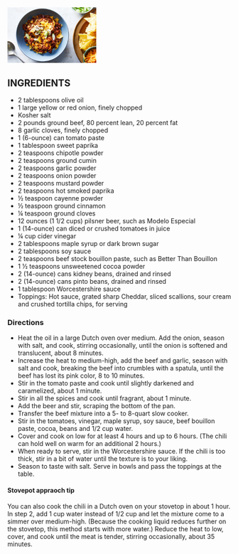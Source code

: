 <img src="/images/sd-slow-cooker-chili-articleLarge.jpg" width="200"/>

## INGREDIENTS
- 2 tablespoons olive oil
- 1 large yellow or red onion, finely chopped
- Kosher salt
- 2 pounds ground beef, 80 percent lean, 20 percent fat
- 8 garlic cloves, finely chopped
- 1 (6-ounce) can tomato paste
- 1 tablespoon sweet paprika
- 2 teaspoons chipotle powder
- 2 teaspoons ground cumin
- 2 teaspoons garlic powder
- 2 teaspoons onion powder
- 2 teaspoons mustard powder
- 2 teaspoons hot smoked paprika
- ½ teaspoon cayenne powder
- ½ teaspoon ground cinnamon
- ¼ teaspoon ground cloves
- 12 ounces (1 1/2 cups) pilsner beer, such as Modelo Especial
- 1 (14-ounce) can diced or crushed tomatoes in juice
- ¼ cup cider vinegar
- 2 tablespoons maple syrup or dark brown sugar
- 2 tablespoons soy sauce
- 2 teaspoons beef stock bouillon paste, such as Better Than Bouillon
- 1 ½ teaspoons unsweetened cocoa powder
- 2 (14-ounce) cans kidney beans, drained and rinsed
- 2 (14-ounce) cans pinto beans, drained and rinsed
- 1 tablespoon Worcestershire sauce
- Toppings: Hot sauce, grated sharp Cheddar, sliced scallions, sour cream and crushed tortilla chips, for serving
 
 ### Directions
* Heat the oil in a large Dutch oven over medium. Add the onion, season with salt, and cook, stirring occasionally, until the onion is softened and translucent, about 8 minutes. 
* Increase the heat to medium-high, add the beef and garlic, season with salt and cook, breaking the beef into crumbles with a spatula, until the beef has lost its pink color, 8 to 10 minutes. 
* Stir in the tomato paste and cook until slightly darkened and caramelized, about 1 minute. 
* Stir in all the spices and cook until fragrant, about 1 minute. 
* Add the beer and stir, scraping the bottom of the pan.
* Transfer the beef mixture into a 5- to 8-quart slow cooker. 
* Stir in the tomatoes, vinegar, maple syrup, soy sauce, beef bouillon paste, cocoa, beans and 1/2 cup water. 
* Cover and cook on low for at least 4 hours and up to 6 hours. (The chili can hold well on warm for an additional 2 hours.)
* When ready to serve, stir in the Worcestershire sauce. If the chili is too thick, stir in a bit of water until the texture is to your liking. 
* Season to taste with salt. Serve in bowls and pass the toppings at the table.

#### Stovepot appraoch tip
You can also cook the chili in a Dutch oven on your stovetop in about 1 hour. In step 2, add 1 cup water instead of 1/2 cup and let the mixture come to a simmer over medium-high. (Because the cooking liquid reduces further on the stovetop, this method starts with more water.) Reduce the heat to low, cover, and cook until the meat is tender, stirring occasionally, about 35 minutes.
